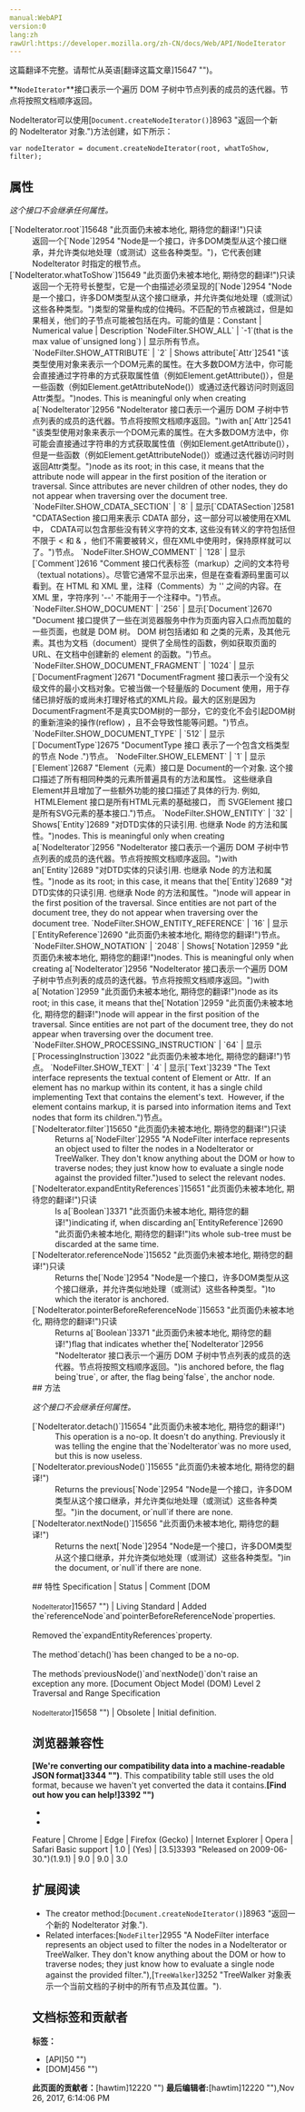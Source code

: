 ```yaml
---
manual:WebAPI
version:0
lang:zh
rawUrl:https://developer.mozilla.org/zh-CN/docs/Web/API/NodeIterator
---
```




这篇翻译不完整。请帮忙从英语[翻译这篇文章]15647 "")。






**`NodeIterator`**接口表示一个遍历 DOM 子树中节点列表的成员的迭代器。节点将按照文档顺序返回。



NodeIterator可以使用[`Document.createNodeIterator()`]8963 "返回一个新的 NodeIterator 对象.")方法创建，如下所示：


```
var nodeIterator = document.createNodeIterator(root, whatToShow, filter);
```

## 属性<a name="Properties"></a>


<em>这个接口不会继承任何属性。</em>

<dl><dt>[`NodeIterator.root`]15648 "此页面仍未被本地化, 期待您的翻译!")只读</dt><dd>返回一个[`Node`]2954 "Node是一个接口，许多DOM类型从这个接口继承，并允许类似地处理（或测试）这些各种类型。")，它代表创建 NodeIterator 时指定的根节点。</dd><dt>[`NodeIterator.whatToShow`]15649 "此页面仍未被本地化, 期待您的翻译!")只读</dt><dd>返回一个无符号长整型，它是一个由描述必须呈现的[`Node`]2954 "Node是一个接口，许多DOM类型从这个接口继承，并允许类似地处理（或测试）这些各种类型。")类型的常量构成的位掩码。不匹配的节点被跳过，但是如果相关，他们的子节点可能被包括在内。可能的值是：Constant | Numerical value | Description 
`NodeFilter.SHOW_ALL` | `-1`(that is the max value of`unsigned long`) | 显示所有节点。 
`NodeFilter.SHOW_ATTRIBUTE`<i></i> | `2` | Shows attribute[`Attr`]2541 "该类型使用对象来表示一个DOM元素的属性。在大多数DOM方法中，你可能会直接通过字符串的方式获取属性值（例如Element.getAttribute()），但是一些函数（例如Element.getAttributeNode()）或通过迭代器访问时则返回Attr类型。")nodes. This is meaningful only when creating a[`NodeIterator`]2956 "NodeIterator 接口表示一个遍历 DOM 子树中节点列表的成员的迭代器。节点将按照文档顺序返回。")with an[`Attr`]2541 "该类型使用对象来表示一个DOM元素的属性。在大多数DOM方法中，你可能会直接通过字符串的方式获取属性值（例如Element.getAttribute()），但是一些函数（例如Element.getAttributeNode()）或通过迭代器访问时则返回Attr类型。")node as its root; in this case, it means that the attribute node will appear in the first position of the iteration or traversal. Since attributes are never children of other nodes, they do not appear when traversing over the document tree. 
`NodeFilter.SHOW_CDATA_SECTION`<i></i> | `8` | 显示[`CDATASection`]2581 "CDATASection 接口用来表示 CDATA 部分，这一部分可以被使用在XML中， CDATA可以包含那些没有转义字符的文本, 这些没有转义的字符包括但不限于 < 和 & ，他们不需要被转义，但在XML中使用时，保持原样就可以了。")节点。 
`NodeFilter.SHOW_COMMENT` | `128` | 显示[`Comment`]2616 "Comment 接口代表标签（markup）之间的文本符号（textual notations）。尽管它通常不显示出来，但是在查看源码里面可以看到。在 HTML 和 XML 里，注释（Comments）为 '<!--' 和 '-->' 之间的内容。在 XML 里，字符序列 '--' 不能用于一个注释中。")节点。 
`NodeFilter.SHOW_DOCUMENT` | `256` | 显示[`Document`]2670 "Document 接口提供了一些在浏览器服务中作为页面内容入口点而加载的一些页面，也就是 DOM 树。 DOM 树包括诸如 <body> 和 <table> 之类的元素，及其他元素。其也为文档（document）提供了全局性的函数，例如获取页面的 URL、在文档中创建新的 element 的函数。")节点。 
`NodeFilter.SHOW_DOCUMENT_FRAGMENT` | `1024` | 显示[`DocumentFragment`]2671 "DocumentFragment 接口表示一个没有父级文件的最小文档对象。它被当做一个轻量版的 Document 使用，用于存储已排好版的或尚未打理好格式的XML片段。最大的区别是因为DocumentFragment不是真实DOM树的一部分，它的变化不会引起DOM树的重新渲染的操作(reflow) ，且不会导致性能等问题。")节点。 
`NodeFilter.SHOW_DOCUMENT_TYPE` | `512` | 显示[`DocumentType`]2675 "DocumentType 接口 表示了一个包含文档类型的节点 Node .")节点。 
`NodeFilter.SHOW_ELEMENT` | `1` | 显示[`Element`]2687 "Element（元素）接口是 Document的一个对象. 这个接口描述了所有相同种类的元素所普遍具有的方法和属性。 这些继承自Element并且增加了一些额外功能的接口描述了具体的行为. 例如,  HTMLElement 接口是所有HTML元素的基础接口， 而 SVGElement 接口是所有SVG元素的基本接口.")节点。 
`NodeFilter.SHOW_ENTITY`<i></i> | `32` | Shows[`Entity`]2689 "对DTD实体的只读引用. 也继承 Node 的方法和属性。")nodes. This is meaningful only when creating a[`NodeIterator`]2956 "NodeIterator 接口表示一个遍历 DOM 子树中节点列表的成员的迭代器。节点将按照文档顺序返回。")with an[`Entity`]2689 "对DTD实体的只读引用. 也继承 Node 的方法和属性。")node as its root; in this case, it means that the[`Entity`]2689 "对DTD实体的只读引用. 也继承 Node 的方法和属性。")node will appear in the first position of the traversal. Since entities are not part of the document tree, they do not appear when traversing over the document tree. 
`NodeFilter.SHOW_ENTITY_REFERENCE`<i></i> | `16` | 显示[`EntityReference`]2690 "此页面仍未被本地化, 期待您的翻译!")节点。 
`NodeFilter.SHOW_NOTATION`<i></i> | `2048` | Shows[`Notation`]2959 "此页面仍未被本地化, 期待您的翻译!")nodes. This is meaningful only when creating a[`NodeIterator`]2956 "NodeIterator 接口表示一个遍历 DOM 子树中节点列表的成员的迭代器。节点将按照文档顺序返回。")with a[`Notation`]2959 "此页面仍未被本地化, 期待您的翻译!")node as its root; in this case, it means that the[`Notation`]2959 "此页面仍未被本地化, 期待您的翻译!")node will appear in the first position of the traversal. Since entities are not part of the document tree, they do not appear when traversing over the document tree. 
`NodeFilter.SHOW_PROCESSING_INSTRUCTION` | `64` | 显示[`ProcessingInstruction`]3022 "此页面仍未被本地化, 期待您的翻译!")节点。 
`NodeFilter.SHOW_TEXT` | `4` | 显示[`Text`]3239 "The Text interface represents the textual content of Element or Attr.  If an element has no markup within its content, it has a single child implementing Text that contains the element's text.  However, if the element contains markup, it is parsed into information items and Text nodes that form its children.")节点。 

</dd><dt>[`NodeIterator.filter`]15650 "此页面仍未被本地化, 期待您的翻译!")只读</dt><dd>Returns a[`NodeFilter`]2955 "A NodeFilter interface represents an object used to filter the nodes in a NodeIterator or TreeWalker. They don't know anything about the DOM or how to traverse nodes; they just know how to evaluate a single node against the provided filter.")used to select the relevant nodes.</dd><dt>[`NodeIterator.expandEntityReferences`]15651 "此页面仍未被本地化, 期待您的翻译!")只读<i></i></dt><dd>Is a[`Boolean`]3371 "此页面仍未被本地化, 期待您的翻译!")indicating if, when discarding an[`EntityReference`]2690 "此页面仍未被本地化, 期待您的翻译!")its whole sub-tree must be discarded at the same time.</dd><dt>[`NodeIterator.referenceNode`]15652 "此页面仍未被本地化, 期待您的翻译!")只读<i></i></dt><dd>Returns the[`Node`]2954 "Node是一个接口，许多DOM类型从这个接口继承，并允许类似地处理（或测试）这些各种类型。")to which the iterator is anchored.</dd><dt>[`NodeIterator.pointerBeforeReferenceNode`]15653 "此页面仍未被本地化, 期待您的翻译!")只读<i></i></dt><dd>Returns a[`Boolean`]3371 "此页面仍未被本地化, 期待您的翻译!")flag that indicates whether the[`NodeIterator`]2956 "NodeIterator 接口表示一个遍历 DOM 子树中节点列表的成员的迭代器。节点将按照文档顺序返回。")is anchored before, the flag being`true`, or after, the flag being`false`, the anchor node.</dd></dl>
## 方法<a name="Methods"></a>


<em>这个接口不会继承任何属性。</em>

<dl><dt>[`NodeIterator.detach()`]15654 "此页面仍未被本地化, 期待您的翻译!")<i></i></dt><dd>This operation is a no-op. It doesn&#39;t do anything. Previously it was telling the engine that the`NodeIterator`was no more used, but this is now useless.</dd><dt>[`NodeIterator.previousNode()`]15655 "此页面仍未被本地化, 期待您的翻译!")</dt><dd>Returns the previous[`Node`]2954 "Node是一个接口，许多DOM类型从这个接口继承，并允许类似地处理（或测试）这些各种类型。")in the document, or`null`if there are none.</dd><dt>[`NodeIterator.nextNode()`]15656 "此页面仍未被本地化, 期待您的翻译!")</dt><dd>Returns the next[`Node`]2954 "Node是一个接口，许多DOM类型从这个接口继承，并允许类似地处理（或测试）这些各种类型。")in the document, or`null`if there are none.</dd></dl>
## 特性<a name="Specification"></a>
Specification | Status | Comment 
[DOM<br></br><small>NodeIterator</small>]15657 "") | Living Standard | Added the`referenceNode`and`pointerBeforeReferenceNode`properties.<br></br>Removed the`expandEntityReferences`property.<br></br>The method`detach()`has been changed to be a no-op.<br></br>The methods`previousNode()`and`nextNode()`don&#39;t raise an exception any more. 
[Document Object Model (DOM) Level 2 Traversal and Range Specification<br></br><small>NodeIterator</small>]15658 "") | Obsolete | Initial definition. 


## 浏览器兼容性<a name="浏览器兼容性"></a>


**[We&#39;re converting our compatibility data into a machine-readable JSON format]3344 "")**. This compatibility table still uses the old format, because we haven&#39;t yet converted the data it contains.**[Find out how you can help!]3392 "")**


* 
* 
Feature | Chrome | Edge | Firefox (Gecko) | Internet Explorer | Opera | Safari 
Basic support | 1.0 | (Yes) | [3.5]3393 "Released on 2009-06-30.")(1.9.1) | 9.0 | 9.0 | 3.0 




## 扩展阅读<a name="扩展阅读"></a>

* The creator method:[`Document.createNodeIterator()`]8963 "返回一个新的 NodeIterator 对象.").
* Related interfaces:[`NodeFilter`]2955 "A NodeFilter interface represents an object used to filter the nodes in a NodeIterator or TreeWalker. They don't know anything about the DOM or how to traverse nodes; they just know how to evaluate a single node against the provided filter."),[`TreeWalker`]3252 "TreeWalker 对象表示一个当前文档的子树中的所有节点及其位置。").



## 文档标签和贡献者
**标签：**
* [API]50 "")
* [DOM]456 "")

**此页面的贡献者：**[hawtim]12220 "")
**最后编辑者:**[hawtim]12220 ""),<time>Nov 26, 2017, 6:14:06 PM</time>


